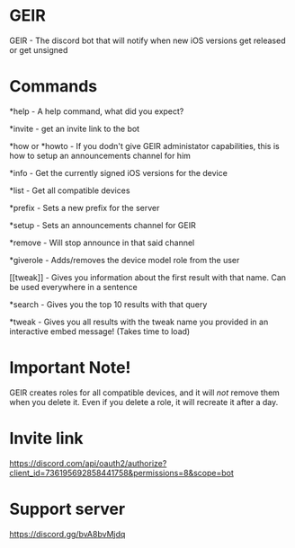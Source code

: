 # GEIR
GEIR - The discord bot that will notify when new iOS versions get released or get unsigned

# Commands
*help - A help command, what did you expect?

*invite - get an invite link to the bot

*how or *howto - If you dodn't give GEIR administator capabilities, this is how to setup an announcements channel for him

*info <device model> - Get the currently signed iOS versions for the device
  
*list - Get all compatible devices

*prefix <new prefix> - Sets a new prefix for the server
  
*setup <channel ID> - Sets an announcements channel for GEIR
  
*remove <channel ID> - Will stop announce in that said channel
  
*giverole <device model> - Adds/removes the device model role from the user

[[tweak]] - Gives you information about the first result with that name. Can be used everywhere in a sentence

*search <tweak> - Gives you the top 10 results with that query

*tweak <tweak> - Gives you all results with the tweak name you provided in an interactive embed message! (Takes time to load)

# Important Note!
GEIR creates roles for all compatible devices, and it will *not* remove them when you delete it. Even if you delete a role, it will recreate it after a day.

# Invite link
https://discord.com/api/oauth2/authorize?client_id=736195692858441758&permissions=8&scope=bot

# Support server
https://discord.gg/bvA8bvMjdq
